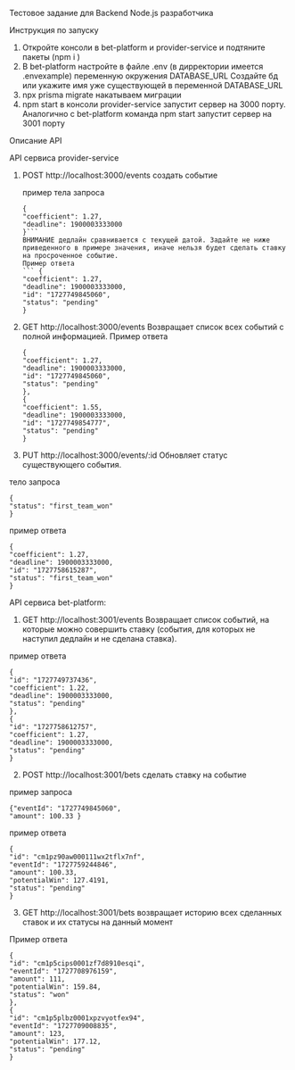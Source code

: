 Тестовое задание для Backend Node.js разработчика

Инструкция по запуску

1. Откройте консоли в bet-platform и provider-service и подтяните пакеты (npm i )
2. В bet-platform настройте в файле .env (в дирректории имеется .envexample) переменную окружения DATABASE_URL
   Создайте бд или укажите имя уже существующей в переменной DATABASE_URL
3. npx prisma migrate накатываем миграции
4. npm start в консоли provider-service запустит сервер на 3000 порту. Аналогично с bet-platform команда npm start запустит сервер на 3001 порту

Описание API

API сервиса provider-service

1. POST http://localhost:3000/events создать событие

   пример тела запроса

   ```
   {
   "coefficient": 1.27,
   "deadline": 1900003333000
   }```
   ВНИМАНИЕ дедлайн сравнивается с текущей датой. Задайте не ниже приведенного в примере значения, иначе нельзя будет сделать ставку на просроченное событие.
   Пример ответа
   ``` {
   "coefficient": 1.27,
   "deadline": 1900003333000,
   "id": "1727749845060",
   "status": "pending"
   }
   ```



2. GET http://localhost:3000/events Возвращает список всех событий с полной информацией.
   Пример ответа

   ```
   {
   "coefficient": 1.27,
   "deadline": 1900003333000,
   "id": "1727749845060",
   "status": "pending"
   },
   {
   "coefficient": 1.55,
   "deadline": 1900003333000,
   "id": "1727749854777",
   "status": "pending"
   }
   ```



3. PUT http://localhost:3000/events/:id Обновляет статус существующего события.

тело запроса

```
{
"status": "first_team_won"
}
```

пример ответа

```
{
"coefficient": 1.27,
"deadline": 1900003333000,
"id": "1727758615287",
"status": "first_team_won"
}
```

API сервиса bet-platform:

1. GET http://localhost:3001/events Возвращает список событий, на которые можно совершить ставку (события, для которых не наступил дедлайн и не сделана ставка).

пример ответа

```
{
"id": "1727749737436",
"coefficient": 1.22,
"deadline": 1900003333000,
"status": "pending"
},
{
"id": "1727758612757",
"coefficient": 1.27,
"deadline": 1900003333000,
"status": "pending"
}
```

2. POST http://localhost:3001/bets сделать ставку на событие

пример запроса

```
{"eventId": "1727749845060",
"amount": 100.33 }
```

пример ответа

```
{
"id": "cm1pz90aw000111wx2tflx7nf",
"eventId": "1727759244846",
"amount": 100.33,
"potentialWin": 127.4191,
"status": "pending"
}
```

3. GET http://localhost:3001/bets возвращает историю всех сделанных ставок и их статусы на данный момент

Пример ответа

```
{
"id": "cm1p5cips0001zf7d8910esqi",
"eventId": "1727708976159",
"amount": 111,
"potentialWin": 159.84,
"status": "won"
},
{
"id": "cm1p5plbz0001xpzvyotfex94",
"eventId": "1727709008835",
"amount": 123,
"potentialWin": 177.12,
"status": "pending"
}
```



